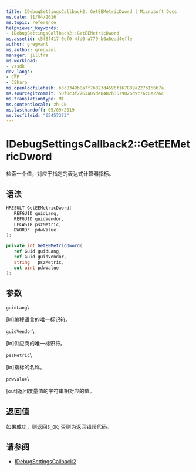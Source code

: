 ```yaml
---
title: IDebugSettingsCallback2::GetEEMetricDword | Microsoft Docs
ms.date: 11/04/2016
ms.topic: reference
helpviewer_keywords:
- IDebugSettingsCallback2::GetEEMetricDword
ms.assetid: c5f8f417-0ef0-4fd0-a779-b0a8ead4effe
author: gregvanl
ms.author: gregvanl
manager: jillfra
ms.workload:
- vssdk
dev_langs:
- CPP
- CSharp
ms.openlocfilehash: b3c8349b8a7f7b823d4596f167889a227b166b7a
ms.sourcegitcommit: 50f0c3f2763a05de8482b3579026d9c76c0e226c
ms.translationtype: MT
ms.contentlocale: zh-CN
ms.lasthandoff: 05/09/2019
ms.locfileid: "65457373"
---
```

# <a name="idebugsettingscallback2geteemetricdword"></a>IDebugSettingsCallback2::GetEEMetricDword
检索一个值，对应于指定的表达式计算器指标。

## <a name="syntax"></a>语法

```cpp
HRESULT GetEEMetricDword(
   REFGUID guidLang,
   REFGUID guidVendor,
   LPCWSTR pszMetric,
   DWORD*  pdwValue
);
```

```csharp
private int GetEEMetricDword(
   ref Guid guidLang,
   ref Guid guidVendor,
   string   pszMetric,
   out uint pdwValue
);
```

## <a name="parameters"></a>参数
 `guidLang`\

 [in]编程语言的唯一标识符。

 `guidVendor`\

 [in]供应商的唯一标识符。

 `pszMetric`\

 [in]指标的名称。

 `pdwValue`\

 [out]返回度量值的字符串相对应的值。

## <a name="return-value"></a>返回值
 如果成功，则返回`S_OK`; 否则为返回错误代码。

## <a name="see-also"></a>请参阅
- [IDebugSettingsCallback2](../../../extensibility/debugger/reference/idebugsettingscallback2.md)